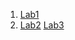 1. [Lab1](https://github.com/IK-31-Kachor/star/tree/master/Lab1)
2. [Lab2](https://github.com/IK-31-Kachor/star/tree/master/Lab2)
 [Lab3](https://github.com/IK-31-Kachor/star/tree/master/Lab3)